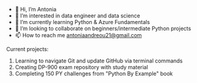 - 👋 Hi, I’m Antonia
- 👀 I’m interested in data engineer and data science
- 🌱 I’m currently learning Python & Azure Fundamentals
- 💞️ I’m looking to collaborate on beginners/intermediate Python projects
- 📫 How to reach me antoniaandreou21@gmail.com

Current projects:
 1) Learning to navigate Git and update GitHub via terminal commands
 2) Creating DP-900 exam repository with study material 
 3) Completing 150 PY challenges from "Python By Example" book

<!---
antoniaandreou/antoniaandreou is a ✨ special ✨ repository because its `README.md` (this file) appears on your GitHub profile.
You can click the Preview link to take a look at your changes.
--->
